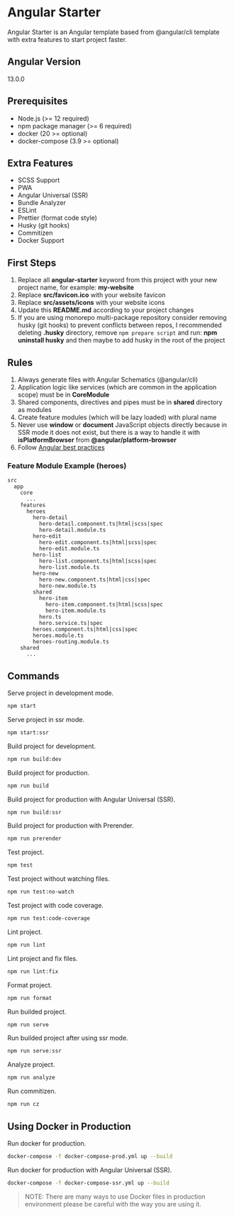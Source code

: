 # Angular Starter

Angular Starter is an Angular template based from @angular/cli template with extra features to start project faster.

## Angular Version

13.0.0

## Prerequisites

- Node.js (>= 12 required)
- npm package manager (>= 6 required)
- docker (20 >= optional)
- docker-compose (3.9 >= optional)

## Extra Features

- SCSS Support
- PWA
- Angular Universal (SSR)
- Bundle Analyzer
- ESLint
- Prettier (format code style)
- Husky (git hooks)
- Commitizen
- Docker Support

## First Steps

1. Replace all **angular-starter** keyword from this project with your new project name, for example: **my-website**
1. Replace **src/favicon.ico** with your website favicon
1. Replace **src/assets/icons** with your website icons
1. Update this **README.md** according to your project changes
1. If you are using monorepo multi-package repository consider removing husky (git hooks) to prevent conflicts between repos, I recommended deleting **.husky** directory, remove `npm prepare script` and run: **npm uninstall husky** and then maybe to add husky in the root of the project

## Rules

1. Always generate files with Angular Schematics (@angular/cli)
1. Application logic like services (which are common in the application scope) must be in **CoreModule**
1. Shared components, directives and pipes must be in **shared** directory as modules
1. Create feature modules (which will be lazy loaded) with plural name
1. Never use **window** or **document** JavaScript objects directly because in SSR mode it does not exist, but there is a way to handle it
   with **isPlatformBrowser** from **@angular/platform-browser**
1. Follow [Angular best practices](https://github.com/avivharuzi/angular-best-practices)

### Feature Module Example (heroes)

```text
src
  app
    core
      ...
    features
      heroes
        hero-detail
          hero-detail.component.ts|html|scss|spec
          hero-detail.module.ts
        hero-edit
          hero-edit.component.ts|html|scss|spec
          hero-edit.module.ts
        hero-list
          hero-list.component.ts|html|scss|spec
          hero-list.module.ts
        hero-new
          hero-new.component.ts|html|css|spec
          hero-new.module.ts
        shared
          hero-item
            hero-item.component.ts|html|scss|spec
            hero-item.module.ts
          hero.ts
          hero.service.ts|spec
        heroes.component.ts|html|css|spec
        heroes.module.ts
        heroes-routing.module.ts
    shared
      ...
```

## Commands

Serve project in development mode.

```bash
npm start
```

Serve project in ssr mode.

```bash
npm start:ssr
```

Build project for development.

```bash
npm run build:dev
```

Build project for production.

```bash
npm run build
```

Build project for production with Angular Universal (SSR).

```bash
npm run build:ssr
```

Build project for production with Prerender.

```bash
npm run prerender
```

Test project.

```bash
npm test
```

Test project without watching files.

```bash
npm run test:no-watch
```

Test project with code coverage.

```bash
npm run test:code-coverage
```

Lint project.

```bash
npm run lint
```

Lint project and fix files.

```bash
npm run lint:fix
```

Format project.

```bash
npm run format
```

Run builded project.

```bash
npm run serve
```

Run builded project after using ssr mode.

```bash
npm run serve:ssr
```

Analyze project.

```bash
npm run analyze
```

Run commitizen.

```bash
npm run cz
```

## Using Docker in Production

Run docker for production.

```bash
docker-compose -f docker-compose-prod.yml up --build
```

Run docker for production with Angular Universal (SSR).

```bash
docker-compose -f docker-compose-ssr.yml up --build
```

> NOTE: There are many ways to use Docker files in production environment please be careful with the way you are using it.
